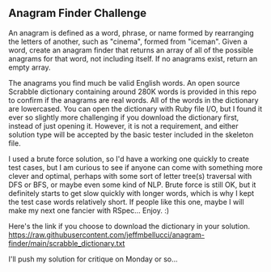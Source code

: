 ## Anagram Finder Challenge

An anagram is defined as a word, phrase, or name formed by rearranging the letters of another, such as "cinema", formed from "iceman".  Given a word, create an anagram finder that returns an array of all of the possible anagrams for that word, not including itself.  If no anagrams exist, return an empty array.

The anagrams you find much be valid English words.  An open source Scrabble dictionary containing around 280K words is provided in this repo to confirm if the anagrams are real words.  All of the words in the dictionary are lowercased.  You can open the dictionary with Ruby file I/O, but I found it ever so slightly more challenging if you download the dictionary first, instead of just opening it.  However, it is not a requirement, and either solution type will be accepted by the basic tester included in the skeleton file.

I used a brute force solution, so I'd have a working one quickly to create test cases, but I am curious to see if anyone can come with something more clever and optimal, perhaps with some sort of letter tree(s) traversal with DFS or BFS, or maybe even some kind of NLP.  Brute force is still OK, but it definitely starts to get slow quickly with longer words, which is why I kept the test case words relatively short. If people like this one, maybe I will make my next one fancier with RSpec...  Enjoy. :)

Here's the link if you choose to download the dictionary in your solution.
https://raw.githubusercontent.com/jeffmbellucci/anagram-finder/main/scrabble_dictionary.txt

I'll push my solution for critique on Monday or so...
